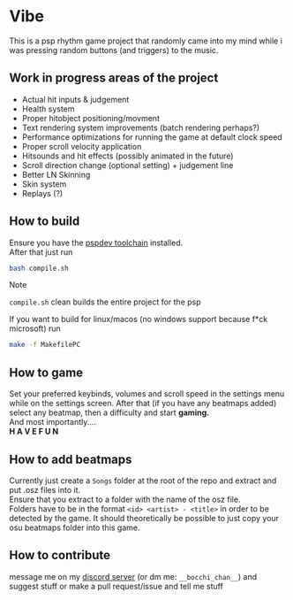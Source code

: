# Vibe
This is a psp rhythm game project that randomly came into my mind while i was pressing random buttons (and triggers) to the music.

## Work in progress areas of the project
- Actual hit inputs & judgement
- Health system
- Proper hitobject positioning/movment
- Text rendering system improvements (batch rendering perhaps?)
- Performance optimizations for running the game at default clock speed
- Proper scroll velocity application
- Hitsounds and hit effects (possibly animated in the future)
- Scroll direction change (optional setting) + judgement line
- Better LN Skinning
- Skin system
- Replays (?)

## How to build
Ensure you have the [pspdev toolchain](https://pspdev.github.io/installation.html) installed.<br>
After that just run
```bash
bash compile.sh
```
> [!NOTE]
> `compile.sh` clean builds the entire project for the psp

If you want to build for linux/macos (no windows support because f*ck microsoft) run
```bash
make -f MakefilePC
```

## How to game
Set your preferred keybinds, volumes and scroll speed in the settings menu while on the settings screen.
After that (if you have any beatmaps added) select any beatmap, then a difficulty and start <b>gaming.</b>
<br/>
And most importantly....<br/>
<b>H A V E   F U N</b>

## How to add beatmaps
Currently just create a `Songs` folder at the root of the repo and extract and put .osz files into it.<br>
Ensure that you extract to a folder with the name of the osz file.<br>
Folders have to be in the format `<id> <artist> - <title>` in order to be detected by the game.
It should theoretically be possible to just copy your osu beatmaps folder into this game.

## How to contribute
message me on my [discord server](https://discord.gg/8R5YyM3MEn) (or dm me: `__bocchi_chan__`) and suggest stuff
or make a pull request/issue and tell me stuff
